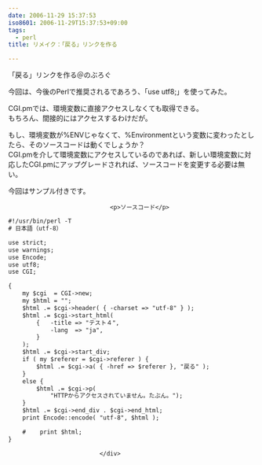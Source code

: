 ```yaml
---
date: 2006-11-29 15:37:53
iso8601: 2006-11-29T15:37:53+09:00
tags:
  - perl
title: リメイク：「戻る」リンクを作る

---
```


<div class="entry-body">
                                 <p>「戻る」リンクを作る＠のぶろぐ</p>

<p>今回は、今後のPerlで推奨されるであろう、「use utf8;」を使ってみた。</p>

<p>CGI.pmでは、環境変数に直接アクセスしなくても取得できる。<br />
もちろん、間接的にはアクセスするわけだが。</p>

<p>もし、環境変数が%ENVじゃなくて、%Environmentという変数に変わったとしたら、そのソースコードは動くでしょうか？<br />
CGI.pmを介して環境変数にアクセスしているのであれば、新しい環境変数に対応したCGI.pmにアップグレードされれば、ソースコードを変更する必要は無い。</p>

<p>今回はサンプル付きです。</p>
                              
                                 <p>ソースコード</p>

```default
#!/usr/bin/perl -T
# 日本語（utf-8）

use strict;
use warnings;
use Encode;
use utf8;
use CGI;

{
    my $cgi  = CGI->new;
    my $html = "";
    $html .= $cgi->header( { -charset => "utf-8" } );
    $html .= $cgi->start_html(
        {   -title => "テスト４",
            -lang  => "ja",
        }
    );
    $html .= $cgi->start_div;
    if ( my $referer = $cgi->referer ) {
        $html .= $cgi->a( { -href => $referer }, "戻る" );
    }
    else {
        $html .= $cgi->p(
            "HTTPからアクセスされていません。たぶん。");
    }
    $html .= $cgi->end_div . $cgi->end_html;
    print Encode::encode( "utf-8", $html );

    #    print $html;
}
```
                              </div>
    	